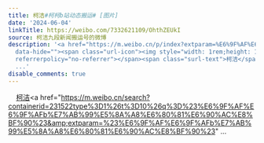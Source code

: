 ```yaml
---
title: 柯洁#柯柯b站动态搬运# [图片]
date: '2024-06-04'
linkTitle: https://weibo.com/7332621109/OhthZEUkI
source: 柯洁九段新闻搬运号的微博
description: '<a href="https://m.weibo.cn/p/index?extparam=%E6%9F%AF%E6%B4%81&amp;containerid=1008082fdac1c6bf5888d83747f0dcd2107227"
  data-hide=""><span class="url-icon"><img style="width: 1rem;height: 1rem" src="https://n.sinaimg.cn/photo/5213b46e/20180926/timeline_card_small_super_default.png"
  referrerpolicy="no-referrer"></span><span class="surl-text">柯洁</span></a><a href="https://m.weibo.cn/search?containerid=231522type%3D1%26t%3D10%26q%3D%23%E6%9F%AF%E6%9F%AFb%E7%AB%99%E5%8A%A8%E6%80%81%E6%90%AC%E8%BF%90%23&amp;extparam=%23%E6%9F%AF%E6%9F%AFb%E7%AB%99%E5%8A%A8%E6%80%81%E6%90%AC%E8%BF%90%23"
  ...'
disable_comments: true
---
```

<a href="https://m.weibo.cn/p/index?extparam=%E6%9F%AF%E6%B4%81&amp;containerid=1008082fdac1c6bf5888d83747f0dcd2107227" data-hide=""><span class="url-icon"><img style="width: 1rem;height: 1rem" src="https://n.sinaimg.cn/photo/5213b46e/20180926/timeline_card_small_super_default.png" referrerpolicy="no-referrer"></span><span class="surl-text">柯洁</span></a><a href="https://m.weibo.cn/search?containerid=231522type%3D1%26t%3D10%26q%3D%23%E6%9F%AF%E6%9F%AFb%E7%AB%99%E5%8A%A8%E6%80%81%E6%90%AC%E8%BF%90%23&amp;extparam=%23%E6%9F%AF%E6%9F%AFb%E7%AB%99%E5%8A%A8%E6%80%81%E6%90%AC%E8%BF%90%23" ...